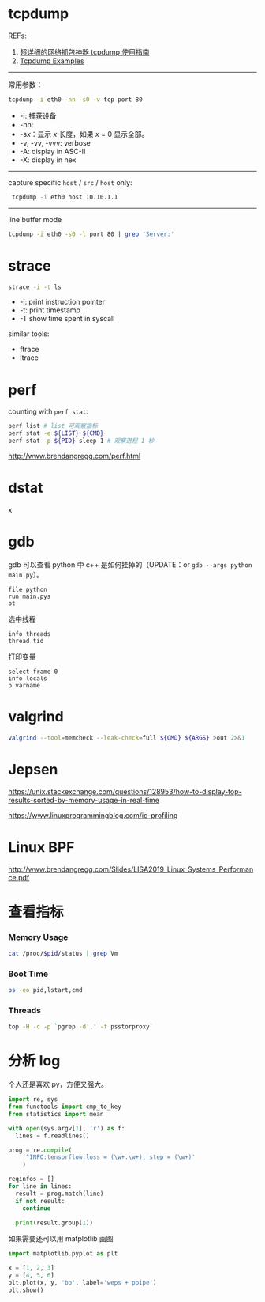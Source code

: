 # tcpdump

REFs:

1. [超详细的网络抓包神器 tcpdump 使用指南](https://juejin.im/post/6844904084168769549)
2. [Tcpdump Examples](https://hackertarget.com/tcpdump-examples/)

---

常用参数：

```bash
tcpdump -i eth0 -nn -s0 -v tcp port 80
```

- -i: 捕获设备
- -nn:
- -s*x*：显示 *x* 长度，如果 *x* = 0 显示全部。
- -v, -vv, -vvv: verbose
- -A: display in ASC-II
- -X: display in hex

---

capture specific `host` / `src` / `host` only:

```bash
 tcpdump -i eth0 host 10.10.1.1
```

---

line buffer mode

```bash
tcpdump -i eth0 -s0 -l port 80 | grep 'Server:'
```

# strace

```bash
strace -i -t ls
```

- -i: print instruction pointer
- -t: print timestamp
- -T show time spent in syscall

similar tools:

- ftrace
- ltrace

# perf

counting with `perf stat`:

```bash
perf list # list 可观察指标
perf stat -e ${LIST} ${CMD}
perf stat -p ${PID} sleep 1 # 观察进程 1 秒
```

http://www.brendangregg.com/perf.html

# dstat

x

# gdb

gdb 可以查看 python 中 c++ 是如何挂掉的（UPDATE：or `gdb --args python main.py`）。 

```text
file python
run main.pys
bt
```

选中线程

```
info threads
thread tid
```

打印变量

```
select-frame 0
info locals
p varname
```

# valgrind

```bash
valgrind --tool=memcheck --leak-check=full ${CMD} ${ARGS} >out 2>&1
```

# Jepsen

https://unix.stackexchange.com/questions/128953/how-to-display-top-results-sorted-by-memory-usage-in-real-time

https://www.linuxprogrammingblog.com/io-profiling

# Linux BPF

http://www.brendangregg.com/Slides/LISA2019_Linux_Systems_Performance.pdf

# 查看指标

### Memory Usage

```bash
cat /proc/$pid/status | grep Vm
```

### Boot Time

```bash
ps -eo pid,lstart,cmd
```

### Threads

```bash
top -H -c -p `pgrep -d',' -f psstorproxy`
```

# 分析 log

个人还是喜欢 py，方便又强大。

```python
import re, sys
from functools import cmp_to_key
from statistics import mean

with open(sys.argv[1], 'r') as f:
  lines = f.readlines()

prog = re.compile(
	'^INFO:tensorflow:loss = (\w+.\w+), step = (\w+)'
    )

reqinfos = []
for line in lines:
  result = prog.match(line)
  if not result:
    continue

  print(result.group(1))
```

如果需要还可以用 matplotlib 画图

```python
import matplotlib.pyplot as plt

x = [1, 2, 3]
y = [4, 5, 6]
plt.plot(x, y, 'bo', label='weps + ppipe')
plt.show()
```





